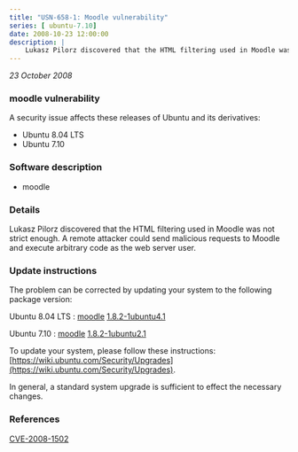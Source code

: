 ```yaml
---
title: "USN-658-1: Moodle vulnerability"
series: [ ubuntu-7.10]
date: 2008-10-23 12:00:00
description: |
    Lukasz Pilorz discovered that the HTML filtering used in Moodle was not strict enough.  A remote attacker could send malicious requests to Moodle and execute arbitrary code as the web server user. 
--- 
```

 
 

*23 October 2008*

### moodle vulnerability

A security issue affects these releases of Ubuntu and its derivatives:

* Ubuntu 8.04 LTS
* Ubuntu 7.10

### Software description

* moodle 

### Details

Lukasz Pilorz discovered that the HTML filtering used in Moodle was not strict enough. A remote attacker could send malicious requests to Moodle and execute arbitrary code as the web server user. 

### Update instructions

The problem can be corrected by updating your system to the following package version:

Ubuntu 8.04 LTS
 : [moodle](https://launchpad.net/ubuntu/+source/moodle) <span> [1.8.2-1ubuntu4.1](https://launchpad.net/ubuntu/+source/moodle/1.8.2-1ubuntu4.1) </span> 

Ubuntu 7.10
 : [moodle](https://launchpad.net/ubuntu/+source/moodle) <span> [1.8.2-1ubuntu2.1](https://launchpad.net/ubuntu/+source/moodle/1.8.2-1ubuntu2.1) </span> 

To update your system, please follow these instructions: [https://wiki.ubuntu.com/Security/Upgrades](https://wiki.ubuntu.com/Security/Upgrades).

In general, a standard system upgrade is sufficient to effect the necessary changes. 

### References

 
 [CVE-2008-1502](http://people.ubuntu.com/~ubuntu-security/cve/CVE-2008-1502)
 

